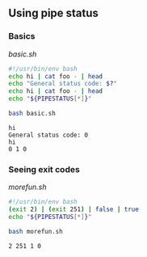 ## Using pipe status
### Basics
_basic.sh_
```bash
#!/usr/bin/env bash
echo hi | cat foo - | head 
echo "General status code: $?"
echo hi | cat foo - | head 
echo "${PIPESTATUS[*]}"
```
```bash
bash basic.sh
```
```
hi
General status code: 0
hi
0 1 0
```
### Seeing exit codes
_morefun.sh_
```bash
#!/usr/bin/env bash
(exit 2) | (exit 251) | false | true
echo "${PIPESTATUS[*]}"
```
```bash
bash morefun.sh
```
```
2 251 1 0
```
